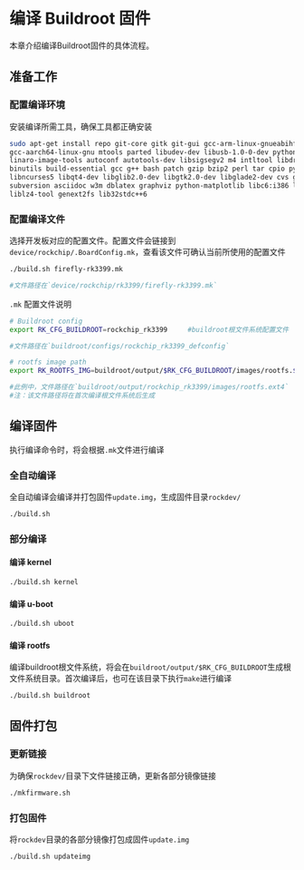 # 编译 Buildroot 固件

本章介绍编译Buildroot固件的具体流程。

## 准备工作

### 配置编译环境

安装编译所需工具，确保工具都正确安装

```bash
sudo apt-get install repo git-core gitk git-gui gcc-arm-linux-gnueabihf u-boot-tools device-tree-compiler \
gcc-aarch64-linux-gnu mtools parted libudev-dev libusb-1.0-0-dev python-linaro-image-tools \
linaro-image-tools autoconf autotools-dev libsigsegv2 m4 intltool libdrm-dev curl sed make \
binutils build-essential gcc g++ bash patch gzip bzip2 perl tar cpio python unzip rsync file bc wget \
libncurses5 libqt4-dev libglib2.0-dev libgtk2.0-dev libglade2-dev cvs git mercurial rsync openssh-client \
subversion asciidoc w3m dblatex graphviz python-matplotlib libc6:i386 libssl-dev texinfo \
liblz4-tool genext2fs lib32stdc++6
```

### 配置编译文件

选择开发板对应的配置文件。配置文件会链接到`device/rockchip/.BoardConfig.mk`，查看该文件可确认当前所使用的配置文件

```bash
./build.sh firefly-rk3399.mk

#文件路径在`device/rockchip/rk3399/firefly-rk3399.mk`
```

`.mk` 配置文件说明

```bash
# Buildroot config
export RK_CFG_BUILDROOT=rockchip_rk3399     #buildroot根文件系统配置文件

#文件路径在`buildroot/configs/rockchip_rk3399_defconfig`
```

```bash
# rootfs image path
export RK_ROOTFS_IMG=buildroot/output/$RK_CFG_BUILDROOT/images/rootfs.$RK_ROOTFS_TYPE   #buildroot根文件系统镜像路径

#此例中，文件路径在`buildroot/output/rockchip_rk3399/images/rootfs.ext4`
#注：该文件路径将在首次编译根文件系统后生成
```

## 编译固件

执行编译命令时，将会根据`.mk`文件进行编译

### 全自动编译

全自动编译会编译并打包固件`update.img`，生成固件目录`rockdev/`

```bash
./build.sh
```

### 部分编译

#### 编译 kernel

```bash
./build.sh kernel
```

#### 编译 u-boot

```bash
./build.sh uboot
```

#### 编译 rootfs

编译buildroot根文件系统，将会在`buildroot/output/$RK_CFG_BUILDROOT`生成根文件系统目录。首次编译后，也可在该目录下执行`make`进行编译

```bash
./build.sh buildroot
```

## 固件打包

### 更新链接

为确保`rockdev/`目录下文件链接正确，更新各部分镜像链接

```bash
./mkfirmware.sh
```

### 打包固件

将`rockdev`目录的各部分镜像打包成固件`update.img`

```bash
./build.sh updateimg
```